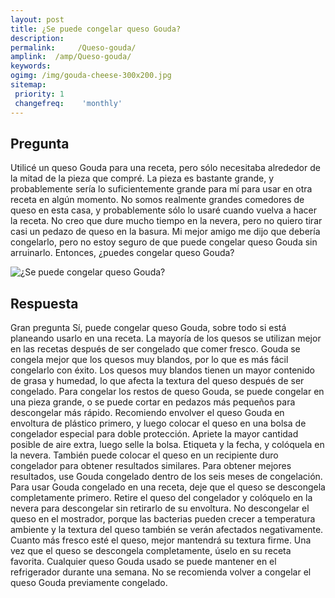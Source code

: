 ```yaml
---
layout: post
title: ¿Se puede congelar queso Gouda?  
description: 
permalink:     /Queso-gouda/
amplink:  /amp/Queso-gouda/
keywords: 
ogimg: /img/gouda-cheese-300x200.jpg
sitemap:
 priority: 1
 changefreq:    'monthly'
---
```




## Pregunta

Utilicé un queso Gouda para una receta, pero sólo necesitaba alrededor de la mitad de la pieza que compré. La pieza es bastante grande, y probablemente sería lo suficientemente grande para mí para usar en otra receta en algún momento. No somos realmente grandes comedores de queso en esta casa, y probablemente sólo lo usaré cuando vuelva a hacer la receta. No creo que dure mucho tiempo en la nevera, pero no quiero tirar casi un pedazo de queso en la basura. Mi mejor amigo me dijo que debería congelarlo, pero no estoy seguro de que puede congelar queso Gouda sin arruinarlo. Entonces, ¿puedes congelar queso Gouda?


![¿Se puede congelar queso Gouda?](https://sepuedecongelar.com/img/gouda-cheese-300x200.jpg "¿Se puede congelar queso Gouda?" )


## Respuesta

Gran pregunta Sí, puede congelar queso Gouda, sobre todo si está planeando usarlo en una receta. La mayoría de los quesos se utilizan mejor en las recetas después de ser congelado que comer fresco. Gouda se congela mejor que los quesos muy blandos, por lo que es más fácil congelarlo con éxito. Los quesos muy blandos tienen un mayor contenido de grasa y humedad, lo que afecta la textura del queso después de ser congelado.
Para congelar los restos de queso Gouda, se puede congelar en una pieza grande, o se puede cortar en pedazos más pequeños para descongelar más rápido. Recomiendo envolver el queso Gouda en envoltura de plástico primero, y luego colocar el queso en una bolsa de congelador especial para doble protección. Apriete la mayor cantidad posible de aire extra, luego selle la bolsa. Etiqueta y la fecha, y colóquela en la nevera. También puede colocar el queso en un recipiente duro congelador para obtener resultados similares.
Para obtener mejores resultados, use Gouda congelado dentro de los seis meses de congelación. Para usar Gouda congelado en una receta, deje que el queso se descongela completamente primero. Retire el queso del congelador y colóquelo en la nevera para descongelar sin retirarlo de su envoltura. No descongelar el queso en el mostrador, porque las bacterias pueden crecer a temperatura ambiente y la textura del queso también se verán afectados negativamente. Cuanto más fresco esté el queso, mejor mantendrá su textura firme. Una vez que el queso se descongela completamente, úselo en su receta favorita. Cualquier queso Gouda usado se puede mantener en el refrigerador durante una semana. No se recomienda volver a congelar el queso Gouda previamente congelado.
